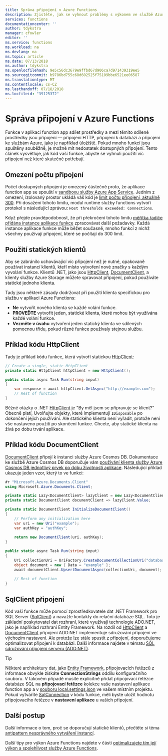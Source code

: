```yaml
---
title: Správa připojení v Azure Functions
description: Zjistěte, jak se vyhnout problémy s výkonem ve službě Azure Functions pomocí statického připojení klientů.
services: functions
documentationcenter: ''
author: tdykstra
manager: cfowler
editor: ''
ms.service: functions
ms.workload: na
ms.devlang: na
ms.topic: article
ms.date: 07/13/2018
ms.author: tdykstra
ms.openlocfilehash: 9e5c56dc3679e9ffbd67d906ca7d971439319ee5
ms.sourcegitcommit: b9786bd755c68d602525f75109bbe6521ee06587
ms.translationtype: MT
ms.contentlocale: cs-CZ
ms.lasthandoff: 07/18/2018
ms.locfileid: "39125372"
---
```

# <a name="how-to-manage-connections-in-azure-functions"></a>Správa připojení v Azure Functions

Funkce v aplikaci function app sdílet prostředky a mezi těmito sdílené prostředky jsou připojení &mdash; připojení HTTP, připojení k databázi a připojení ke službám Azure, jako je například úložiště. Pokud mnoho funkcí jsou spuštěny souběžně, je možné mít nedostatek dostupných připojení. Tento článek vysvětluje, jak kód vaší funkce, abyste se vyhnuli použití víc připojení než které skutečně potřebují.

## <a name="connections-limit"></a>Omezení počtu připojení

Počet dostupných připojení je omezený částečně proto, že aplikace function app se spouští v [sandboxu služby Azure App Service](https://github.com/projectkudu/kudu/wiki/Azure-Web-App-sandbox). Jedním z omezení, izolovaný prostor ukládá váš kód je [limit počtu připojení, aktuálně 300](https://github.com/projectkudu/kudu/wiki/Azure-Web-App-sandbox#numerical-sandbox-limits). Při dosažení tohoto limitu, modul runtime služby functions vytvoří protokol s následující zprávou: `Host thresholds exceeded: Connections`.

Když přejde pravděpodobnost, že při překročení tohoto limitu [měřítka řadiče přidána instance aplikace funkce](functions-scale.md#how-the-consumption-plan-works) zpracovávat další požadavky. Každá instance aplikace funkce může běžet současně, mnoho funkcí z nichž všechny používají připojení, které se počítají do 300 limit.

## <a name="use-static-clients"></a>Použití statických klientů

Aby se zabránilo uchovávající víc připojení než je nutné, opakovaně používat instancí klientů, kteří místo vytvoření nové značky s každým vyvolání funkce. Klientů .NET, jako jsou [HttpClient](https://msdn.microsoft.com/library/system.net.http.httpclient(v=vs.110).aspx), [DocumentClient](https://docs.microsoft.com/dotnet/api/microsoft.azure.documents.client.documentclient
), a klienty služby Azure Storage můžete spravovat připojení, pokud používáte statické jednoho klienta.

Tady jsou některé zásady dodržovat při použití klienta specifickou pro službu v aplikaci Azure Functions:

- **Ne** vytvořit nového klienta se každé volání funkce.
- **PROVEĎTE** vytvořit jeden, statické klienta, které mohou být využívána každé volání funkce.
- **Vezměte v úvahu** vytvoření jeden statický klienta ve sdílených pomocnou třídu, pokud různé funkce používaly stejnou službu.

## <a name="httpclient-code-example"></a>Příklad kódu HttpClient

Tady je příklad kódu funkce, která vytvoří statickou [HttpClient](https://msdn.microsoft.com/library/system.net.http.httpclient(v=vs.110).aspx):

```cs
// Create a single, static HttpClient
private static HttpClient httpClient = new HttpClient();

public static async Task Run(string input)
{
    var response = await httpClient.GetAsync("http://example.com");
    // Rest of function
}
```

Běžné otázky o .NET [HttpClient](https://msdn.microsoft.com/library/system.net.http.httpclient(v=vs.110).aspx) je "By měl jsem se připravuje se klient?" Obecně platí, Uvolňujte objekty, které implementují `IDisposable` po dokončení jejich používání. Ale statického klienta není vyřadit, protože není vše nastaveno použití po skončení funkce. Chcete, aby statické klienta na živá po dobu trvání aplikace.

## <a name="documentclient-code-example"></a>Příklad kódu DocumentClient

[DocumentClient](https://docs.microsoft.com/dotnet/api/microsoft.azure.documents.client.documentclient
) připojí k instanci služby Azure Cosmos DB. Dokumentace ke službě Azure Cosmos DB doporučuje vám [používání klienta služby Azure Cosmos DB jednotlivý prvek po dobu životnosti aplikace](https://docs.microsoft.com/azure/cosmos-db/performance-tips#sdk-usage). Následující příklad ukazuje jeden vzor, který to ve funkci:

```cs
#r "Microsoft.Azure.Documents.Client"
using Microsoft.Azure.Documents.Client;

private static Lazy<DocumentClient> lazyClient = new Lazy<DocumentClient>(InitializeDocumentClient);
private static DocumentClient documentClient => lazyClient.Value;

private static DocumentClient InitializeDocumentClient()
{
    // Perform any initialization here
    var uri = new Uri("example");
    var authKey = "authKey";
    
    return new DocumentClient(uri, authKey);
}

public static async Task Run(string input)
{
    Uri collectionUri = UriFactory.CreateDocumentCollectionUri("database", "collection");
    object document = new { Data = "example" };
    await documentClient.UpsertDocumentAsync(collectionUri, document);
    
    // Rest of function
}
```

## <a name="sqlclient-connections"></a>SqlClient připojení

Kód vaší funkce může pomocí zprostředkovatele dat .NET Framework pro SQL Server ([SqlClient](https://msdn.microsoft.com/library/system.data.sqlclient(v=vs.110).aspx)) a navažte kontakty do relační databáze SQL. Toto je základní poskytovatel dat rozhraní, které využívají technologie ADO.NET, jako je například rozhraní Entity Framework. Na rozdíl od [HttpClient](https://msdn.microsoft.com/library/system.net.http.httpclient(v=vs.110).aspx) a [DocumentClient](https://docs.microsoft.com/dotnet/api/microsoft.azure.documents.client.documentclient
) připojení ADO.NET implementuje sdružování připojení ve výchozím nastavení. Ale protože lze stále spustit z připojení, doporučujeme optimalizovat připojení k databázi. Další informace najdete v tématu [SQL sdružování připojení serveru (ADO.NET)](https://docs.microsoft.com/dotnet/framework/data/adonet/sql-server-connection-pooling).

> [!TIP]
> Některé architektury dat, jako [Entity Framework](https://msdn.microsoft.com/library/aa937723(v=vs.113).aspx), připojovacích řetězců z informace obvykle získáte **ConnectionStrings** oddílu konfiguračního souboru. V takovém případě musíte explicitně přidat připojovací řetězce databáze SQL na **připojovací řetězce** kolekce vaše nastavení aplikace function app a v [souboru local.settings.json](functions-run-local.md#local-settings-file) ve vašem místním projektu. Pokud vytváříte [SqlConnection](https://msdn.microsoft.com/library/system.data.sqlclient.sqlconnection(v=vs.110).aspx) v kódu funkce, měli byste uložit hodnotu připojovacího řetězce v **nastavení aplikace** u vašich připojení.

## <a name="next-steps"></a>Další postup

Další informace o tom, proč se doporučují statické klientů, přečtěte si téma [antipattern nesprávného vytváření instancí](https://docs.microsoft.com/azure/architecture/antipatterns/improper-instantiation/).

Další tipy pro výkon Azure Functions najdete v části [optimalizujete tím její výkon a spolehlivost služby Azure Functions](functions-best-practices.md).